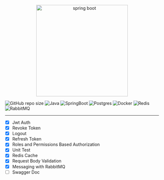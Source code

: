 <p align="center">
    <img src="https://i.ibb.co/HF9N1Nm/129191080-723b3b46-4e0b-4aa5-8eb9-654c2c025b18-1-1.png" alt="spring boot" width="300">  
</p>

![GitHub repo size](https://img.shields.io/github/repo-size/hikmetkutuk/spring-boot-develop?color=inactive&logo=github&style=for-the-badge)
![Java](https://img.shields.io/static/v1?&logo=openjdk&label=java&message=17&color=f29111&style=for-the-badge)
![SpringBoot](https://img.shields.io/static/v1?&logo=springboot&label=spring%20boot&message=3.2.4&color=6db33f&style=for-the-badge)
![Postgres](https://img.shields.io/static/v1?&logo=postgresql&label=postgre%20sql&message=15.5&color=336791&style=for-the-badge)
![Docker](https://img.shields.io/static/v1?&logo=docker&label=docker&message=25.0.2&color=086dd7&style=for-the-badge)
![Redis](https://img.shields.io/static/v1?&logo=redis&label=redis&message=7.2&color=dc0432&style=for-the-badge)
![RabbitMQ](https://img.shields.io/static/v1?&logo=rabbitmq&label=rabbitmq&message=3.10.5&color=f96602&style=for-the-badge)

---

- [x] Jwt Auth
- [x] Revoke Token
- [x] Logout
- [x] Refresh Token
- [x] Roles and Permissions Based Authorization
- [x] Unit Test
- [x] Redis Cache
- [x] Request Body Validation
- [x] Messaging with RabbitMQ
- [ ] Swagger Doc